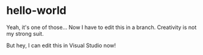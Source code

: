 # hello-world
Yeah, it's one of those...
Now I have to edit this in a branch. Creativity is not my strong suit.

But hey, I can edit this in Visual Studio now!

